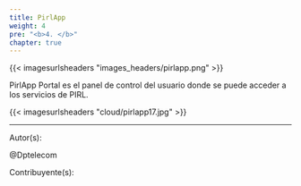 ```yaml
---
title: PirlApp
weight: 4
pre: "<b>4. </b>"
chapter: true
---
```


{{< imagesurlsheaders "images_headers/pirlapp.png"  >}}

PirlApp Portal es el panel de control del usuario donde se puede acceder a los servicios de PIRL.

{{< imagesurlsheaders "cloud/pirlapp17.jpg"  >}}

---
Autor(s):

@Dptelecom

Contribuyente(s):

